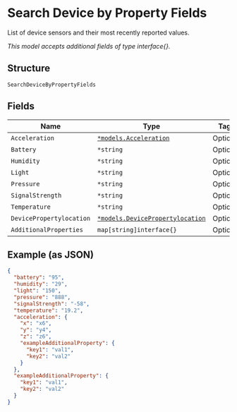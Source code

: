 
# Search Device by Property Fields

List of device sensors and their most recently reported values.

*This model accepts additional fields of type interface{}.*

## Structure

`SearchDeviceByPropertyFields`

## Fields

| Name | Type | Tags | Description |
|  --- | --- | --- | --- |
| `Acceleration` | [`*models.Acceleration`](../../doc/models/acceleration.md) | Optional | - |
| `Battery` | `*string` | Optional | - |
| `Humidity` | `*string` | Optional | - |
| `Light` | `*string` | Optional | - |
| `Pressure` | `*string` | Optional | - |
| `SignalStrength` | `*string` | Optional | - |
| `Temperature` | `*string` | Optional | - |
| `DevicePropertylocation` | [`*models.DevicePropertylocation`](../../doc/models/device-propertylocation.md) | Optional | - |
| `AdditionalProperties` | `map[string]interface{}` | Optional | - |

## Example (as JSON)

```json
{
  "battery": "95",
  "humidity": "29",
  "light": "150",
  "pressure": "888",
  "signalStrength": "-58",
  "temperature": "19.2",
  "acceleration": {
    "x": "x6",
    "y": "y4",
    "z": "z6",
    "exampleAdditionalProperty": {
      "key1": "val1",
      "key2": "val2"
    }
  },
  "exampleAdditionalProperty": {
    "key1": "val1",
    "key2": "val2"
  }
}
```

